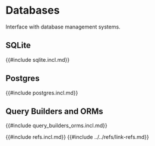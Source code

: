 # Databases

Interface with database management systems.

## SQLite

{{#include sqlite.incl.md}}

## Postgres

{{#include postgres.incl.md}}

## Query Builders and ORMs

{{#include query_builders_orms.incl.md}}

{{#include refs.incl.md}}
{{#include ../../refs/link-refs.md}}
